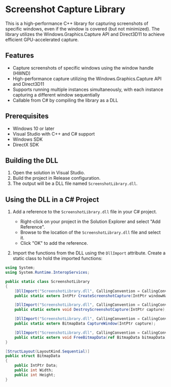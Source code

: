 # Screenshot Capture Library

This is a high-performance C++ library for capturing screenshots of specific windows, even if the window is covered (but not minimized). The library utilizes the Windows.Graphics.Capture API and Direct3D11 to achieve efficient GPU-accelerated capture.

## Features

- Capture screenshots of specific windows using the window handle (HWND)
- High-performance capture utilizing the Windows.Graphics.Capture API and Direct3D11
- Supports running multiple instances simultaneously, with each instance capturing a different window sequentially
- Callable from C# by compiling the library as a DLL

## Prerequisites

- Windows 10 or later
- Visual Studio with C++ and C# support
- Windows SDK
- DirectX SDK

## Building the DLL

1. Open the solution in Visual Studio.
2. Build the project in Release configuration.
3. The output will be a DLL file named `ScreenshotLibrary.dll`.

## Using the DLL in a C# Project

1. Add a reference to the `ScreenshotLibrary.dll` file in your C# project.
   - Right-click on your project in the Solution Explorer and select "Add Reference".
   - Browse to the location of the `ScreenshotLibrary.dll` file and select it.
   - Click "OK" to add the reference.

2. Import the functions from the DLL using the `DllImport` attribute. Create a static class to hold the imported functions:

```csharp
using System;
using System.Runtime.InteropServices;

public static class ScreenshotLibrary
{
    [DllImport("ScreenshotLibrary.dll", CallingConvention = CallingConvention.Cdecl)]
    public static extern IntPtr CreateScreenshotCapture(IntPtr windowHandle);

    [DllImport("ScreenshotLibrary.dll", CallingConvention = CallingConvention.Cdecl)]
    public static extern void DestroyScreenshotCapture(IntPtr capture);

    [DllImport("ScreenshotLibrary.dll", CallingConvention = CallingConvention.Cdecl)]
    public static extern BitmapData CaptureWindow(IntPtr capture);

    [DllImport("ScreenshotLibrary.dll", CallingConvention = CallingConvention.Cdecl)]
    public static extern void FreeBitmapData(ref BitmapData bitmapData);
}

[StructLayout(LayoutKind.Sequential)]
public struct BitmapData
{
    public IntPtr Data;
    public int Width;
    public int Height;
}
